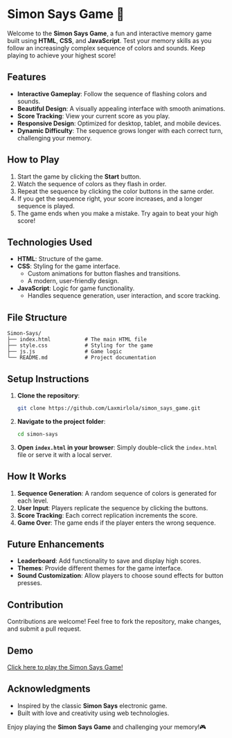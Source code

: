 # Simon Says Game 🧩

Welcome to the **Simon Says Game**, a fun and interactive memory game built using **HTML**, **CSS**, and **JavaScript**. Test your memory skills as you follow an increasingly complex sequence of colors and sounds. Keep playing to achieve your highest score!

## Features

- **Interactive Gameplay**: Follow the sequence of flashing colors and sounds.
- **Beautiful Design**: A visually appealing interface with smooth animations.
- **Score Tracking**: View your current score as you play.
- **Responsive Design**: Optimized for desktop, tablet, and mobile devices.
- **Dynamic Difficulty**: The sequence grows longer with each correct turn, challenging your memory.

## How to Play

1. Start the game by clicking the **Start** button.
2. Watch the sequence of colors as they flash in order.
3. Repeat the sequence by clicking the color buttons in the same order.
4. If you get the sequence right, your score increases, and a longer sequence is played.
5. The game ends when you make a mistake. Try again to beat your high score!

## Technologies Used

- **HTML**: Structure of the game.
- **CSS**: Styling for the game interface.
  - Custom animations for button flashes and transitions.
  - A modern, user-friendly design.
- **JavaScript**: Logic for game functionality.
  - Handles sequence generation, user interaction, and score tracking.

## File Structure
```
Simon-Says/
├── index.html           # The main HTML file
├── style.css            # Styling for the game
├── js.js                # Game logic
└── README.md            # Project documentation
```

## Setup Instructions

1. **Clone the repository**:
   ```bash
   git clone https://github.com/Laxmirlola/simon_says_game.git
   ```
2. **Navigate to the project folder**:
   ```bash
   cd simon-says
   ```
3. **Open `index.html` in your browser**:
   Simply double-click the `index.html` file or serve it with a local server.

## How It Works

1. **Sequence Generation**: A random sequence of colors is generated for each level.
2. **User Input**: Players replicate the sequence by clicking the buttons.
3. **Score Tracking**: Each correct replication increments the score.
4. **Game Over**: The game ends if the player enters the wrong sequence.

## Future Enhancements

- **Leaderboard**: Add functionality to save and display high scores.
- **Themes**: Provide different themes for the game interface.
- **Sound Customization**: Allow players to choose sound effects for button presses.

## Contribution

Contributions are welcome! Feel free to fork the repository, make changes, and submit a pull request.

## Demo

[Click here to play the Simon Says Game!](https://laxmirlola.github.io/simon_says_game/)

## Acknowledgments

- Inspired by the classic **Simon Says** electronic game.
- Built with love and creativity using web technologies.

Enjoy playing the **Simon Says Game** and challenging your memory!🎮
